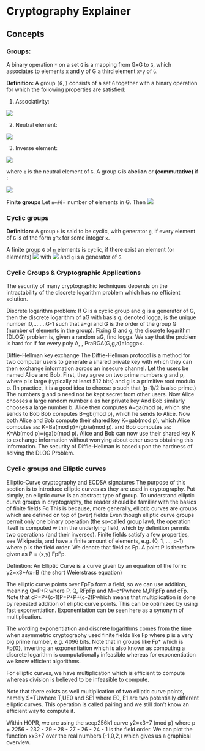 # Cryptography Explainer

## Concepts

### Groups:
A binary operation `*`  on a set `G` is a mapping from GxG to `G`, which associates to elements `x` and y of G a third element `x*y` of `G`.

**Definition:** A group `(G,)` consists of a set `G` together with a binary operation  for which the following properties are satisfied:

1. Associativity:
<img src="https://render.githubusercontent.com/render/math?math=(x\star y)\star z=x\star (y\star z),\forall x,y,z\in G ">

2. Neutral element:
<img src="https://render.githubusercontent.com/render/math?math=\exists!e\in G, e\star x=x=x\star e, \forall x\in G ">

3. Inverse element:
<img src="https://render.githubusercontent.com/render/math?math=\forall x\in G,\exists !x'\in G, x\star x'=e=x'\star x "> 

where `e` is the neutral element of `G`. A group `G` is **abelian** or **(commutative)** if :

<img src="https://render.githubusercontent.com/render/math?math=x\star y=y\star x, \forall x,y\in G ">


**Finite groups**
Let `n=#G`= number of elements in G. Then
<img src="https://render.githubusercontent.com/render/math?math=g^n=e, \forall g\in G ">
 


### Cyclic groups

**Definition:** A group `G` is said to be cyclic, with generator `g`, if every element of `G` is of the form `g^x` for some integer `x`.

A finite group `G`  of `n` elements is cyclic, if there exist an element (or elements) 
<img src="https://render.githubusercontent.com/render/math?math=g\in G"> with <img src="https://render.githubusercontent.com/render/math?math=\{g,g^2,g^3,...............g^n=e\}=G"> and `g` is a generator of `G`.

### Cyclic Groups & Cryptographic Applications

The security of many cryptographic techniques depends on the intractability of the discrete logarithm problem which has no efficient solution.

Discrete logarithm problem: If G is a cyclic group and g is a generator of G, then the discrete logarithm of aG with basis g, denoted logga, is the unique number i0,........G-1 such that a=gi and G is the order of the group G (number of elements in the group).
Fixing G and g, the discrete logarithm (DLOG) problem is, given a random aG, find logga. We say that the problem is hard for if for every poly A, , PraRGA(G,g,a)=logga<. 


Diffie-Hellman key exchange
The Diffie-Hellman protocol is a method for two computer users to generate a shared private key with which they can then exchange information across an insecure channel. Let the users be named Alice and Bob. First, they agree on two prime numbers g and p, where p is large (typically at least 512 bits) and g is a primitive root modulo p. (In practice, it is a good idea to choose p such that (p-1)/2 is also prime.) The numbers g and p need not be kept secret from other users. 
Now Alice chooses a large random number a as her private key 
And Bob similarly chooses a large number b.
Alice then computes A=ga(mod p), which she sends to Bob
Bob computes B=gb(mod p), which he sends to Alice.
Now both Alice and Bob compute their shared key K=gab(mod p), which Alice computes as:  K=Ba(mod p)=(gb)a(mod p).
and Bob computes as: K=Ab(mod p)=(ga)b(mod p).
Alice and Bob can now use their shared key K to exchange information without worrying about other users obtaining this information.
The security of Diffie-Hellman is based upon the hardness of solving the DLOG Problem.


### Cyclic groups and Elliptic curves
Elliptic-Curve cryptography and ECDSA signatures
The purpose of this section is to introduce elliptic curves as they are used in cryptography. Put simply, an elliptic curve is an abstract type of group.
To understand elliptic curve groups in cryptography, the reader should be familiar with the basics of finite fields Fq
This is because, more generally, elliptic curves are groups which are defined on top of (over) fields
Even though elliptic curve groups permit only one binary operation (the so-called group law), the operation itself is computed within the underlying field, which by definition permits two operations (and their inverses).
Finite fields satisfy a few properties, see Wikipedia, and have a finite amount of elements, e.g. (0, 1, ..., p-1) where p is the field order. We denote that field as Fp. A point P is therefore given as  P = (x,y) FpFp.


Definition: An Elliptic Curve is a curve given by an equation of the form: y2=x3+Ax+B (the short Weierstrass equation)


The elliptic curve points over FpFp form a field, so we can use addition, meaning Q=P+R where P, Q, RFpFp and M=c*Pwhere M,PFpFp and cFp. Note that cP=P+(c-1)P=P+P+(c-2)Pwhich means that multiplication is done by repeated addition of 
elliptic curve points. This can be optimized by using fast exponentiation. Exponentiation can be seen here as a synonym of multiplication.

The wording exponentiation and discrete logarithms comes from the time when asymmetric cryptography used finite fields like Fp where p is a very big prime number, e.g. 4096 bits. Note that in groups like Fp* which is Fp\{0}, inverting an exponentiation which is also known as computing a discrete logarithm is computationally infeasible whereas for exponentiation we know efficient algorithms.

For elliptic curves, we have multiplication which is efficient to compute whereas division is believed to be infeasible to compute.

Note that there exists as well multiplication of two elliptic curve points, namely S=TUwhere T,UE0 and SE1 where E0, E1 are two potentially different elliptic curves. This operation is called pairing and we still don’t know an efficient way to compute it.


Within HOPR, we are using the secp256k1 curve y2=x3+7 (mod p) where 
p = 2256 - 232 - 29 - 28 - 27 - 26 - 24 - 1 is the field order.
We can plot the function xx3+7 over the real numbers (-1,0,2,) which gives us a graphical overview.


